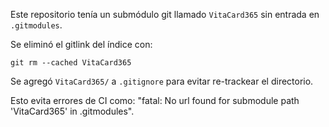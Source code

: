 Este repositorio tenía un submódulo git llamado `VitaCard365` sin entrada en `.gitmodules`.

Se eliminó el gitlink del índice con:

    git rm --cached VitaCard365

Se agregó `VitaCard365/` a `.gitignore` para evitar re-trackear el directorio.

Esto evita errores de CI como: "fatal: No url found for submodule path 'VitaCard365' in .gitmodules".
